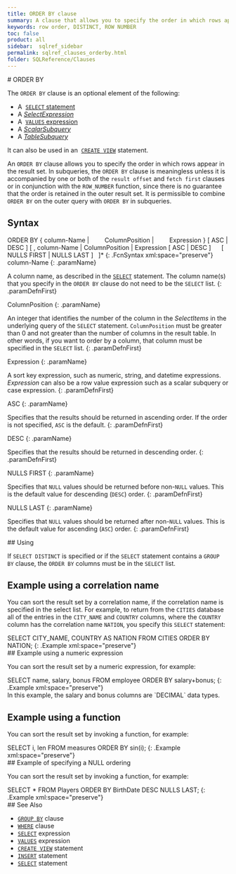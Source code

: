 ```yaml
---
title: ORDER BY clause
summary: A clause that allows you to specify the order in which rows appear in the result set.
keywords: row order, DISTINCT, ROW NUMBER
toc: false
product: all
sidebar:  sqlref_sidebar
permalink: sqlref_clauses_orderby.html
folder: SQLReference/Clauses
---
```

<section>
<div class="TopicContent" data-swiftype-index="true" markdown="1">
# ORDER BY

The `ORDER BY` clause is an optional element of the following:

* A &nbsp;[`SELECT` statement](sqlref_expressions_select.html)
* A *[SelectExpression](sqlref_expressions_select.html)*
* A &nbsp;[`VALUES` expression](sqlref_expressions_values.html)
* A *[ScalarSubquery](sqlref_queries_scalarsubquery.html)*
* A *[TableSubquery](sqlref_queries_tablesubquery.html)*

It can also be used in an &nbsp;[`CREATE
VIEW`](sqlref_statements_createview.html) statement.

An `ORDER BY` clause allows you to specify the order in which rows
appear in the result set. In subqueries, the `ORDER BY` clause is
meaningless unless it is accompanied by one or both of the `result
offset` and `fetch first` clauses or in conjunction with the
`ROW_NUMBER` function, since there is no guarantee that the order is
retained in the outer result set. It is permissible to combine `ORDER
BY` on the outer query with `ORDER BY` in subqueries.

## Syntax

<div class="fcnWrapperWide" markdown="1">
    ORDER BY { column-Name |
               ColumnPosition |
               Expression }
        [ ASC | DESC ]
        [ , column-Name | ColumnPosition | Expression
          [ ASC | DESC ]
          [ NULLS FIRST | NULLS LAST ]
        ]* 
{: .FcnSyntax xml:space="preserve"}

</div>
<div class="paramList" markdown="1">
column-Name
{: .paramName}

A column name, as described in the
[`SELECT`](sqlref_expressions_select.html) statement. The column name(s)
that you specify in the `ORDER BY` clause do not need to be the `SELECT`
list.
{: .paramDefnFirst}

ColumnPosition
{: .paramName}

An integer that identifies the number of the column in the
<var>SelectItems</var> in the underlying query of the `SELECT`
statement. `ColumnPosition` must be greater than 0 and not greater than
the number of columns in the result table. In other words, if you want
to order by a column, that column must be specified in the `SELECT`
list.
{: .paramDefnFirst}

Expression
{: .paramName}

A sort key expression, such as numeric, string, and datetime
expressions. *Expression* can also be a row value expression such as a
scalar subquery or case expression.
{: .paramDefnFirst}

ASC
{: .paramName}

Specifies that the results should be returned in ascending order. If the
order is not specified, `ASC` is the default.
{: .paramDefnFirst}

DESC
{: .paramName}

Specifies that the results should be returned in descending order.
{: .paramDefnFirst}

<div markdown="1">
NULLS FIRST
{: .paramName}

Specifies that `NULL` values should be returned before
non-`NULL` values. This is the default value for descending
(`DESC`) order.
{: .paramDefnFirst}

NULLS LAST
{: .paramName}

Specifies that `NULL` values should be returned after non-`NULL` values.
This is the default value for ascending (`ASC`) order.
{: .paramDefnFirst}

</div>
</div>
## Using

If `SELECT DISTINCT` is specified or if the `SELECT` statement contains
a `GROUP BY` clause, the `ORDER BY` columns must be in the `SELECT`
list.

## Example using a correlation name

You can sort the result set by a correlation name, if the correlation
name is specified in the select list. For example, to return from the
`CITIES` database all of the entries in the `CITY_NAME` and `COUNTRY`
columns, where the `COUNTRY` column has the correlation name `NATION`,
you specify this `SELECT` statement:

<div class="preWrapper" markdown="1">
    SELECT CITY_NAME, COUNTRY AS NATION
      FROM CITIES
      ORDER BY NATION;
{: .Example xml:space="preserve"}

</div>
## Example using a numeric expression

You can sort the result set by a numeric expression, for example:

<div class="preWrapper" markdown="1">
    SELECT name, salary, bonus FROM employee
      ORDER BY salary+bonus;
{: .Example xml:space="preserve"}

</div>
In this example, the salary and bonus columns are `DECIMAL` data types.

## Example using a function

You can sort the result set by invoking a function, for example:

<div class="preWrapper" markdown="1">
    SELECT i, len FROM measures
      ORDER BY sin(i);
{: .Example xml:space="preserve"}

</div>
## Example of specifying a NULL ordering

You can sort the result set by invoking a function, for example:

<div class="preWrapper" markdown="1">
    SELECT * FROM Players
      ORDER BY BirthDate DESC NULLS LAST;
{: .Example xml:space="preserve"}

</div>
## See Also

* [`GROUP BY`](sqlref_clauses_groupby.html) clause
* [`WHERE`](sqlref_clauses_where.html) clause
* [`SELECT`](sqlref_expressions_select.html) expression
* [`VALUES`](sqlref_expressions_values.html) expression
* [`CREATE VIEW`](sqlref_statements_createview.html) statement
* [`INSERT`](sqlref_statements_insert.html) statement
* [`SELECT`](sqlref_expressions_select.html) statement

</div>
</section>

